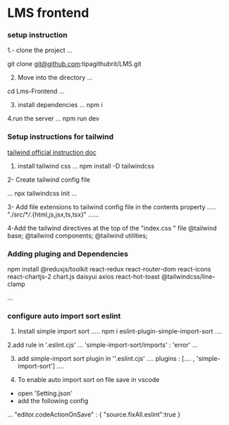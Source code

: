 # LMS frontend

### setup instruction

1.- clone the project
...

git clone git@github.com:tipagithubrit/LMS.git

2. Move into the directory
   ...

cd Lms-Frontend
...

3. install dependencies
   ...
   npm i

4.run the server
...
npm run dev

### Setup instructions for tailwind

[tailwind official instruction doc](https://tailwindcss.com/docs/installation)

1. install tailwind css
   ...
   npm install -D tailwindcss

2- Create tailwind config file

...
npx tailwindcss init
...

3- Add file extensions to tailwind config file in the contents property
.....
"./src/\*_/_.{html,js,jsx,ts,tsx}"
......

4-Add the tailwind directives at the top of the "index.css " file
@tailwind base;
@tailwind components;
@tailwind utilities;

### Adding pluging and Dependencies

npm install @reduxjs/toolkit react-redux react-router-dom react-icons react-chartjs-2 chart.js daisyui axios react-hot-toast @tailwindcss/line-clamp

...

### configure auto import sort eslint

1. Install simple import sort
   .....
   npm i eslint-plugin-simple-import-sort
   ....

2.add rule in '.eslint.cjs'
...
'simple-import-sort/imports' : 'error'
...

3. add simple-import sort plugin in ''.eslint.cjs'
   ....
   plugins : [.... , 'simple-import-sort']
   ....

4. To enable auto import sort on file save in vscode

- open 'Setting.json'
- add the following config

...
"editor.codeActionOnSave" : {
"source.fixAll.eslint":true
}
